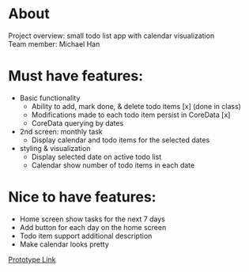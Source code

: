 # About

Project overview: small todo list app with calendar visualization  
Team member: Michael Han


# Must have features:
- Basic functionality
  - Ability to add, mark done, & delete todo items [x] (done in class)
  - Modifications made to each todo item persist in CoreData [x]
  - CoreData querying by dates
- 2nd screen: monthly task 
  - Display calendar and todo items for the selected dates 
- styling & visualization
  - Display selected date on active todo list
  - Calendar show number of todo items in each date 


# Nice to have features:
- Home screen show tasks for the next 7 days
- Add button for each day on the home screen
- Todo item support additional description
- Make calendar looks pretty


<a href="https://www.figma.com/proto/zpI5fcOadWoQ7kwHPzlLgb/Untitled?page-id=0%3A1&node-id=2%3A2&viewport=241%2C48%2C1.02&scaling=scale-down&starting-point-node-id=2%3A2">Prototype Link</a>
